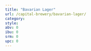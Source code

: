 ```yaml
---
title: "Bavarian Lager"
url: /capital-brewery/bavarian-lager/
category: 
style: 
abv: 0
ibu: 0
srm: 0
upc: 0
---
```


